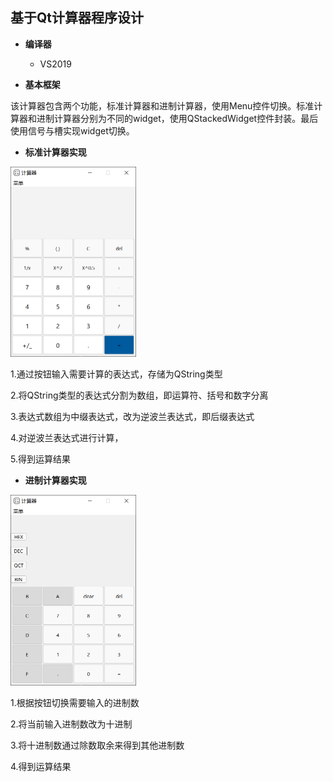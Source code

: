 ## 基于Qt计算器程序设计

- **编译器**
  - VS2019

- **基本框架**

该计算器包含两个功能，标准计算器和进制计算器，使用Menu控件切换。标准计算器和进制计算器分别为不同的widget，使用QStackedWidget控件封装。最后使用信号与槽实现widget切换。

- **标准计算器实现**

<img src="/images/标准模式.png" style="zoom:50%;" />

1.通过按钮输入需要计算的表达式，存储为QString类型

2.将QString类型的表达式分割为数组，即运算符、括号和数字分离

3.表达式数组为中缀表达式，改为逆波兰表达式，即后缀表达式

4.对逆波兰表达式进行计算，

5.得到运算结果

- **进制计算器实现**

<img src="/images/进制模式.png" style="zoom:50%;" />

1.根据按钮切换需要输入的进制数

2.将当前输入进制数改为十进制

3.将十进制数通过除数取余来得到其他进制数

4.得到运算结果

